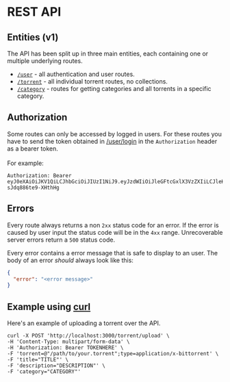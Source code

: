 # REST API

## Entities (v1)
The API has been split up in three main entities, each containing one or multiple underlying routes.

- [`/user`](user_api.md) - all authentication and user routes.
- [`/torrent`](torrent_api.md) - all individual torrent routes, no collections.
- [`/category`](category_api.md) - routes for getting categories and all torrents in a specific category.

## Authorization
Some routes can only be accessed by logged in users.
For these routes you have to send the token obtained in [/user/login](user_api.md#login) in the `Authorization` header as a bearer token.
<br><br>
For example:
```http
Authorization: Bearer eyJ0eXAiOiJKV1QiLCJhbGciOiJIUzI1NiJ9.eyJzdWIiOiJleGFtcGxlX3VzZXIiLCJleHAiOjE2MzIyNTQxNjZ9.kyugZXiR88q4n6Ze44HonazDp-sJdq886te9-XHthHg
```

<a id="errors"></a>
## Errors
Every route always returns a non `2xx` status code for an error.
If the error is caused by user input the status code will be in the `4xx` range.
Unrecoverable server errors return a `500` status code.

Every error contains a error message that is safe to display to an user.
The body of an error _should_ always look like this:
```json
{
  "error": "<error message>"
}
```

## Example using [curl](https://curl.se/)
Here's an example of uploading a torrent over the API.

```
curl -X POST 'http://localhost:3000/torrent/upload' \
-H 'Content-Type: multipart/form-data' \
-H 'Authorization: Bearer TOKENHERE' \
-F 'torrent=@"/path/to/your.torrent";type=application/x-bittorrent' \
-F 'title="TITLE"' \
-F 'description="DESCRIPTION"' \
-F 'category="CATEGORY"'
```


